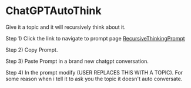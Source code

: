 # ChatGPTAutoThink
Give it a topic and it will recursively think about it.


Step 1) Click the link to navigate to prompt page [RecursiveThinkingPrompt](https://github.com/Neur0plasticity/ChatGPTAutoThink/blob/main/prompt.recursivethinking.txt)

Step 2) Copy Prompt.

Step 3) Paste Prompt in a brand new chatgpt conversation.

Step 4) In the prompt modify (USER REPLACES THIS WITH A TOPIC). 
        For some reason when i tell it to ask you the topic it doesn't auto conversate.
